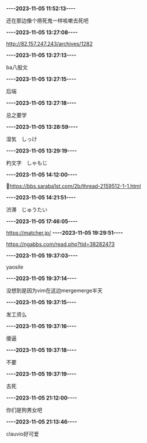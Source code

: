 **----2023-11-05 11:52:13----**

还在那边像个痨死鬼一样咳嗽去死吧


**----2023-11-05 13:27:08----**

http://82.157.247.243/archives/1282


**----2023-11-05 13:27:13----**

ba八股文


**----2023-11-05 13:27:15----**

后端


**----2023-11-05 13:27:18----**

总之要学


**----2023-11-05 13:28:59----**

湿気　しっけ


**----2023-11-05 13:29:19----**

杓文字　しゃもじ


**----2023-11-05 14:12:00----**

https://bbs.saraba1st.com/2b/thread-2159512-1-1.html


**----2023-11-05 14:21:51----**

渋滞　じゅうたい


**----2023-11-05 17:46:05----**

https://matcher.jp/
**----2023-11-05 19:29:51----**

https://ngabbs.com/read.php?tid=38282473


**----2023-11-05 19:37:03----**

yaosile


**----2023-11-05 19:37:14----**

没想到是因为vim在这边mergemerge半天


**----2023-11-05 19:37:15----**

发工资么


**----2023-11-05 19:37:16----**

傻逼


**----2023-11-05 19:37:18----**

不要


**----2023-11-05 19:37:19----**

去死


**----2023-11-05 21:12:00----**

你们是狗男女吧


**----2023-11-05 21:13:46----**

clauvio好可爱


